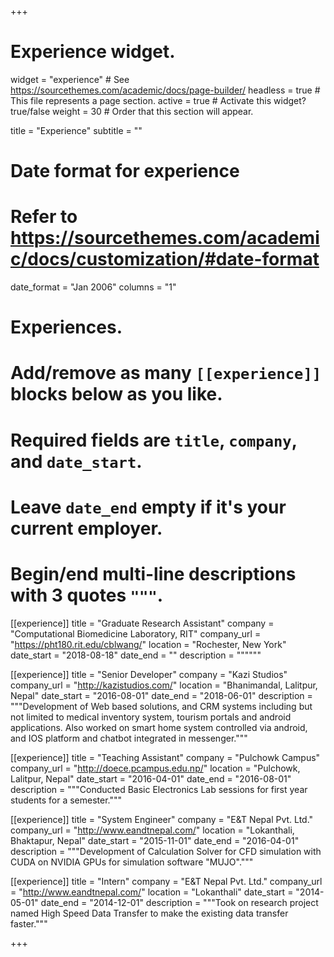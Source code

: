 +++
# Experience widget.
widget = "experience"  # See https://sourcethemes.com/academic/docs/page-builder/
headless = true  # This file represents a page section.
active = true  # Activate this widget? true/false
weight = 30  # Order that this section will appear.

title = "Experience"
subtitle = ""

# Date format for experience
#   Refer to https://sourcethemes.com/academic/docs/customization/#date-format
date_format = "Jan 2006"
columns = "1"

# Experiences.
#   Add/remove as many `[[experience]]` blocks below as you like.
#   Required fields are `title`, `company`, and `date_start`.
#   Leave `date_end` empty if it's your current employer.
#   Begin/end multi-line descriptions with 3 quotes `"""`.
[[experience]]
  title = "Graduate Research Assistant"
  company = "Computational Biomedicine Laboratory, RIT"
  company_url = "https://pht180.rit.edu/cblwang/"
  location = "Rochester, New York"
  date_start = "2018-08-18"
  date_end = ""
  description = """"""

[[experience]]
  title = "Senior Developer"
  company = "Kazi Studios"
  company_url = "http://kazistudios.com/"
  location = "Bhanimandal, Lalitpur, Nepal"
  date_start = "2016-08-01"
  date_end = "2018-06-01"
  description = """Development of Web based solutions, and CRM systems including but not limited to medical inventory system, tourism portals and android applications. Also worked on smart home system controlled via android, and IOS platform and chatbot integrated in messenger."""

[[experience]]
  title = "Teaching Assistant"
  company = "Pulchowk Campus"
  company_url = "http://doece.pcampus.edu.np/"
  location = "Pulchowk, Lalitpur, Nepal"
  date_start = "2016-04-01"
  date_end = "2016-08-01"
  description = """Conducted Basic Electronics Lab sessions for first year students for a semester."""

[[experience]]
  title = "System Engineer"
  company = "E&T Nepal Pvt. Ltd."
  company_url = "http://www.eandtnepal.com/"
  location = "Lokanthali, Bhaktapur, Nepal"
  date_start = "2015-11-01"
  date_end = "2016-04-01"
  description = """Development of Calculation Solver for CFD simulation with CUDA on NVIDIA GPUs for simulation software "MUJO"."""

[[experience]]
  title = "Intern"
  company = "E&T Nepal Pvt. Ltd."
  company_url = "http://www.eandtnepal.com/"
  location = "Lokanthali"
  date_start = "2014-05-01"
  date_end = "2014-12-01"
  description = """Took on research project named High Speed Data Transfer to make the existing data transfer faster."""

+++

